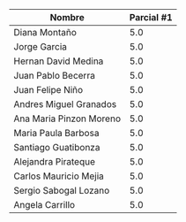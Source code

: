 | Nombre | Parcial #1|
| ------ | --- |
| Diana Montaño | 5.0|
| Jorge Garcia | 5.0 |
| Hernan David Medina | 5.0|
| Juan Pablo Becerra | 5.0|
| Juan Felipe Niño | 5.0|
| Andres Miguel Granados | 5.0 |
| Ana Maria Pinzon Moreno | 5.0 |
| Maria Paula Barbosa | 5.0|
| Santiago Guatibonza | 5.0|
| Alejandra Pirateque | 5.0|
| Carlos Mauricio Mejia | 5.0|
| Sergio Sabogal Lozano | 5.0|
| Angela Carrillo | 5.0|


